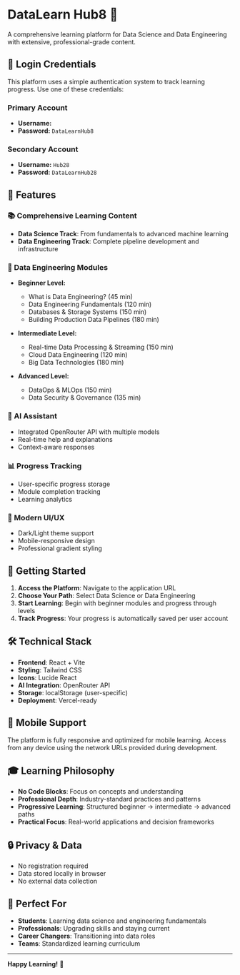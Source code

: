 # DataLearn Hub8 🚀

A comprehensive learning platform for Data Science and Data Engineering with extensive, professional-grade content.

## 🔐 Login Credentials

This platform uses a simple authentication system to track learning progress. Use one of these credentials:

### Primary Account
- **Username:** 
- **Password:** `DataLearnHub8`

### Secondary Account  
- **Username:** `Hub28`
- **Password:** `DataLearnHub28`

## 🎯 Features

### 📚 Comprehensive Learning Content
- **Data Science Track**: From fundamentals to advanced machine learning
- **Data Engineering Track**: Complete pipeline development and infrastructure

### 🔧 Data Engineering Modules
- **Beginner Level:**
  - What is Data Engineering? (45 min)
  - Data Engineering Fundamentals (120 min)
  - Databases & Storage Systems (150 min)
  - Building Production Data Pipelines (180 min)

- **Intermediate Level:**
  - Real-time Data Processing & Streaming (150 min)
  - Cloud Data Engineering (120 min)
  - Big Data Technologies (180 min)

- **Advanced Level:**
  - DataOps & MLOps (150 min)
  - Data Security & Governance (135 min)

### 🤖 AI Assistant
- Integrated OpenRouter API with multiple models
- Real-time help and explanations
- Context-aware responses

### 📊 Progress Tracking
- User-specific progress storage
- Module completion tracking
- Learning analytics

### 🎨 Modern UI/UX
- Dark/Light theme support
- Mobile-responsive design
- Professional gradient styling

## 🚀 Getting Started


1. **Access the Platform**: Navigate to the application URL
2. **Choose Your Path**: Select Data Science or Data Engineering
3. **Start Learning**: Begin with beginner modules and progress through levels
4. **Track Progress**: Your progress is automatically saved per user account

## 🛠️ Technical Stack

- **Frontend**: React + Vite
- **Styling**: Tailwind CSS
- **Icons**: Lucide React
- **AI Integration**: OpenRouter API
- **Storage**: localStorage (user-specific)
- **Deployment**: Vercel-ready

## 📱 Mobile Support

The platform is fully responsive and optimized for mobile learning. Access from any device using the network URLs provided during development.

## 🎓 Learning Philosophy

- **No Code Blocks**: Focus on concepts and understanding
- **Professional Depth**: Industry-standard practices and patterns
- **Progressive Learning**: Structured beginner → intermediate → advanced paths
- **Practical Focus**: Real-world applications and decision frameworks

## 🔒 Privacy & Data

- No registration required
- Data stored locally in browser
- No external data collection

## 🌟 Perfect For

- **Students**: Learning data science and engineering fundamentals
- **Professionals**: Upgrading skills and staying current
- **Career Changers**: Transitioning into data roles
- **Teams**: Standardized learning curriculum

---

**Happy Learning!** 🎉
